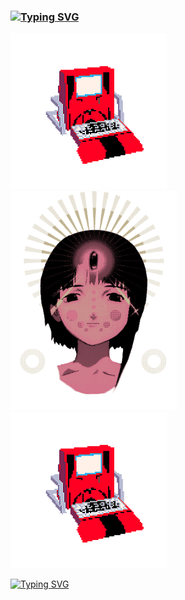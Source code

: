 ### [![Typing SVG](https://readme-typing-svg.herokuapp.com?font=Fira+Code&size=34&duration=3200&pause=1000&color=00F76C&background=FF20D100&center=true&width=970&lines=WIRED+WIRED+WIRED+WIRED+lain;WIRED+WIRED+lain+WIRED+flair+WIRED+WIRED;tePZvj5oGc%2FV9MJJGXlIW274fXvxAFczgjDAlWvvcE)](https://git.io/typing-svg)

<img src="https://github.com/juuroudojo/juuroudojo/blob/main/images/tumblr_f72ef7405f22c3008dc602f028054442_eb49b3d0_400.gif" height="250"/> <img src="https://github.com/juuroudojo/juuroudojo/blob/main/images/tumblr_06c60a6a7f44f54f0f51880a84180116_4741eff6_1280.gif" height="350"/> <img src="https://github.com/juuroudojo/juuroudojo/blob/main/images/tumblr_f72ef7405f22c3008dc602f028054442_eb49b3d0_400.gif" height="250"/>

<a href="https://git.io/typing-svg"><img src="https://readme-typing-svg.herokuapp.com?font=Alice&size=34&duration=7000&pause=1000&color=EA9EF8&background=FF20D100&center=true&width=970&lines=74+65+50+5a+76+6a+35+6f+47+63+2f+56+39+4d+20+4a+4a+47+58+6c+49+57+32+37+34+66+58" alt="Typing SVG" /></a>



<!--
**juuroudojo/juuroudojo** is a ✨ _special_ ✨ repository because its `README.md` (this file) appears on your GitHub profile.

Here are some ideas to get you started:

- 🔭 I’m currently working on ...
- 🌱 I’m currently learning ...
- 👯 I’m looking to collaborate on ...
- 🤔 I’m looking for help with ...
- 💬 Ask me about ...
- 📫 How to reach me: ...
- 😄 Pronouns: ...
- ⚡ Fun fact: ...
-->
